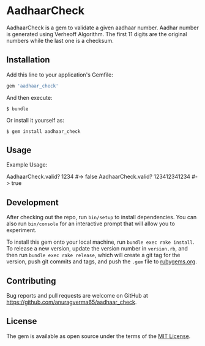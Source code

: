 # AadhaarCheck

AadhaarCheck is a gem to validate a given aadhaar number. Aadhar number is generated using Verheoff Algorithm. The first 11 digits are the original numbers while the last one is a checksum.

## Installation

Add this line to your application's Gemfile:

```ruby
gem 'aadhaar_check'
```

And then execute:

    $ bundle

Or install it yourself as:

    $ gem install aadhaar_check

## Usage

Example Usage:

AadhaarCheck.valid? 1234 #-> false
AadhaarCheck.valid? 123412341234 #-> true

## Development

After checking out the repo, run `bin/setup` to install dependencies. You can also run `bin/console` for an interactive prompt that will allow you to experiment.

To install this gem onto your local machine, run `bundle exec rake install`. To release a new version, update the version number in `version.rb`, and then run `bundle exec rake release`, which will create a git tag for the version, push git commits and tags, and push the `.gem` file to [rubygems.org](https://rubygems.org).

## Contributing

Bug reports and pull requests are welcome on GitHub at https://github.com/anuragverma65/aadhaar_check.


## License

The gem is available as open source under the terms of the [MIT License](http://opensource.org/licenses/MIT).

